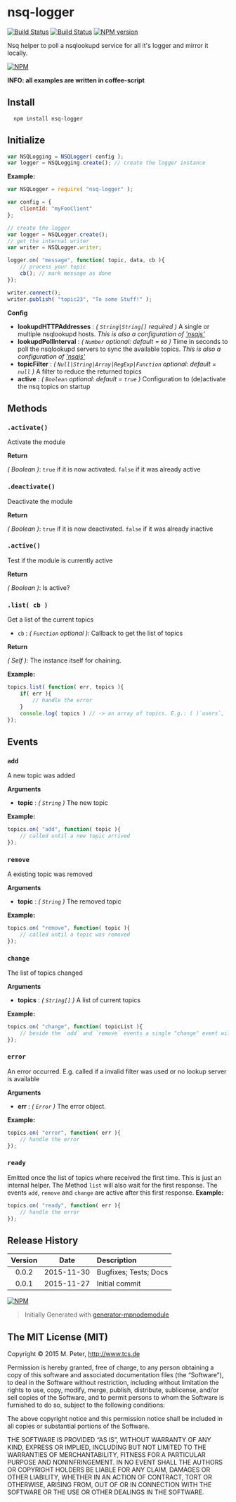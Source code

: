 nsq-logger
============

[![Build Status](https://secure.travis-ci.org/mpneuried/nsq-logger.png?branch=master)](http://travis-ci.org/mpneuried/nsq-logger)
[![Build Status](https://david-dm.org/mpneuried/nsq-logger.png)](https://david-dm.org/mpneuried/nsq-logger)
[![NPM version](https://badge.fury.io/js/nsq-logger.png)](http://badge.fury.io/js/nsq-logger)

Nsq helper to poll a nsqlookupd service for all it's logger and mirror it locally.

[![NPM](https://nodei.co/npm/nsq-logger.png?downloads=true&stars=true)](https://nodei.co/npm/nsq-logger/)

**INFO: all examples are written in coffee-script**

## Install

```
  npm install nsq-logger
```

## Initialize

```js
var NSQLogging = NSQLogger( config );
var logger = NSQLogging.create(); // create the logger instance
```

**Example:**

```js
var NSQLogger = require( "nsq-logger" );

var config = {
    clientId: "myFooClient"
};

// create the logger
var logger = NSQLogger.create();
// get the internal writer
var writer = NSQLogger.writer;

logger.on( "message", function( topic, data, cb ){
    // process your topic
    cb(); // mark message as done
});

writer.connect();
writer.publish( "topic23", "To some Stuff!" );
```

**Config** 

- **lookupdHTTPAddresses** : *( `String|String[]` required )* A single or multiple nsqlookupd hosts. *This is also a configuration of ['nsqjs'](https://github.com/dudleycarr/nsqjs)*
- **lookupdPollInterval** : *( `Number` optional: default = `60` )* Time in seconds to poll the nsqlookupd servers to sync the available topics. *This is also a configuration of ['nsqjs'](https://github.com/dudleycarr/nsqjs)*
- **topicFilter** : *( `Null|String|Array|RegExp|Function` optional: default = `null` )* A filter to reduce the returned topics
- **active** : *( `Boolean` optional: default = `true` )* Configuration to (de)activate the nsq topics on startup


## Methods

### `.activate()`

Activate the module

**Return**

*( Boolean )*: `true` if it is now activated. `false` if it was already active

### `.deactivate()`

Deactivate the module

**Return**

*( Boolean )*: `true` if it is now deactivated. `false` if it was already inactive

### `.active()`

Test if the module is currently active

**Return**

*( Boolean )*: Is active?

### `.list( cb )`

Get a list of the current topics

* `cb` : *( `Function` optional )*: Callback to get the list of topics

**Return**

*( Self )*: The instance itself for chaining.

**Example:**

```js
topics.list( function( err, topics ){
    if( err ){
        // handle the error
    }
    console.log( topics ) // -> an array of topics. E.g.: ( )`users`, `logins`, ... )
});
```

## Events

### `add`

A new topic was added

**Arguments** 

- **topic** : *( `String` )* The new topic

**Example:**

```js
topics.on( "add", function( topic ){
    // called until a new topic arrived
});
```

### `remove`

A existing topic was removed

**Arguments** 

- **topic** : *( `String` )* The removed topic

**Example:**

```js
topics.on( "remove", function( topic ){
    // called until a topic was removed
});
```

### `change`

The list of topics changed

**Arguments** 

- **topics** : *( `String[]` )* A list of current topics

**Example:**

```js
topics.on( "change", function( topicList ){
    // beside the `add` and `remove` events a single "change" event will be emitted
});
```

### `error`

An error occurred. E.g. called if a invalid filter was used or no lookup server is available

**Arguments** 

- **err** : *( `Error` )* The error object. 

**Example:**

```js
topics.on( "error", function( err ){
    // handle the error
});
```

### `ready`

Emitted once the list of topics where received the first time.
This is just an internal helper. The Method `list` will also wait for the first response. The events `add`, `remove` and `change` are active after this first response.
**Example:**

```js
topics.on( "ready", function( err ){
    // handle the error
});
```

## Release History
|Version|Date|Description|
|:--:|:--:|:--|
|0.0.2|2015-11-30|Bugfixes; Tests; Docs|
|0.0.1|2015-11-27|Initial commit|

[![NPM](https://nodei.co/npm-dl/nsq-topics.png?months=6)](https://nodei.co/npm/nsq-topics/)

> Initially Generated with [generator-mpnodemodule](https://github.com/mpneuried/generator-mpnodemodule)

## The MIT License (MIT)

Copyright © 2015 M. Peter, http://www.tcs.de

Permission is hereby granted, free of charge, to any person obtaining a copy of this software and associated documentation files (the “Software”), to deal in the Software without restriction, including without limitation the rights to use, copy, modify, merge, publish, distribute, sublicense, and/or sell copies of the Software, and to permit persons to whom the Software is furnished to do so, subject to the following conditions:

The above copyright notice and this permission notice shall be included in all copies or substantial portions of the Software.

THE SOFTWARE IS PROVIDED “AS IS”, WITHOUT WARRANTY OF ANY KIND, EXPRESS OR IMPLIED, INCLUDING BUT NOT LIMITED TO THE WARRANTIES OF MERCHANTABILITY, FITNESS FOR A PARTICULAR PURPOSE AND NONINFRINGEMENT. IN NO EVENT SHALL THE AUTHORS OR COPYRIGHT HOLDERS BE LIABLE FOR ANY CLAIM, DAMAGES OR OTHER LIABILITY, WHETHER IN AN ACTION OF CONTRACT, TORT OR OTHERWISE, ARISING FROM, OUT OF OR IN CONNECTION WITH THE SOFTWARE OR THE USE OR OTHER DEALINGS IN THE SOFTWARE.
